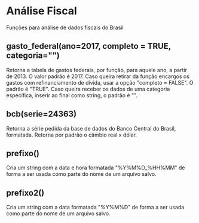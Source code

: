 # Análise Fiscal

Funções para análise de dados fiscais do Brasil

## gasto_federal(ano=2017, completo = TRUE, categoria="")

Retorna a tabela de gastos federais, por função, para aquele ano, a partir de 2013. O valor padrão é 2017.
Caso queira retirar da função encargos os gastos com refinanciamento de dívida, usar a opção "completo = FALSE". O padrão é "TRUE".
Caso queira receber os dados de uma categoria específica, inserir ao final como string, o padrão é "".

## bcb(serie=24363)

Retorna a série pedida da base de dados do Banco Central do Brasil, formatada. 
Retorna por padrão o câmbio real x dólar.

## prefixo()

Cria um string com a data e hora formatada "%Y%M%D_%HH%MM" de forma a ser usada como parte do nome de um arquivo salvo.

## prefixo2()

Cria um string com a data formatada "%Y%M%D" de forma a ser usada como parte do nome de um arquivo salvo.
